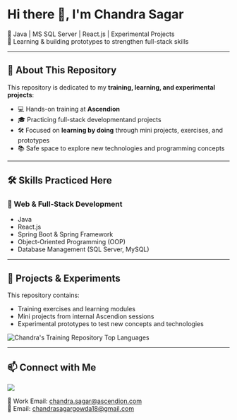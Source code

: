 # Hi there 👋, I'm Chandra Sagar

🔹 Java | MS SQL Server | React.js | Experimental Projects  
🔹 Learning & building prototypes to strengthen full-stack skills  

---

## 🚀 About This Repository
This repository is dedicated to my **training, learning, and experimental projects**:  
- 💻 Hands-on training at **Ascendion**  
- 🎓 Practicing full-stack developmentand projects  
- 🛠️ Focused on **learning by doing** through mini projects, exercises, and prototypes  
- 📚 Safe space to explore new technologies and programming concepts  

---

## 🛠️ Skills Practiced Here

### 💼 Web & Full-Stack Development
- Java
- React.js  
- Spring Boot & Spring Framework
- Object-Oriented Programming (OOP)
- Database Management (SQL Server, MySQL)  

---

## 📂 Projects & Experiments
This repository contains:  
- Training exercises and learning modules  
- Mini projects from internal Ascendion sessions  
- Experimental prototypes to test new concepts and technologies  

![Chandra's Training Repository Top Languages](https://github-readme-stats.vercel.app/api/top-langs/?username=ASC04-CHANDRA-GIT-HUB&layout=compact&theme=tokyonight)  

---

## 📫 Connect with Me
<a href="https://www.linkedin.com/in/chandra-sagar-c-m/" target="_blank">
  <img src="https://img.shields.io/badge/LinkedIn%20Profile-0077B5?style=for-the-badge&logo=linkedin&logoColor=white"/>
</a>  

📧 Work Email: chandra.sagar@ascendion.com  
📧 Email: chandrasagargowda18@gmail.com  
